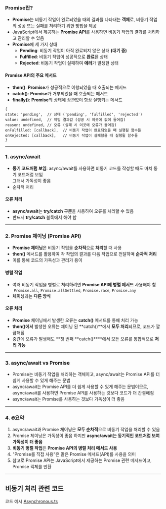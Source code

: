 ### **Promise란?**

-   **Promise**는 비동기 작업이 완료되었을 때의 결과를 나타내는 **객체**로, 비동기 작업의 성공 또는 실패를 처리하기 위한 방법을 제공
-   JavaScript에서 제공하는 **Promise API**를 사용하면 비동기 작업의 결과를 처리하고 관리할 수 있음
-   **Promise**에 세 가지 상태  
    -   **Pending**: 비동기 작업이 아직 완료되지 않은 상태 **(대기 중)**
    -   **Fulfilled**: 비동기 작업이 성공적으로 **완료**된 상태
    -   **Rejected**: 비동기 작업이 실패하여 **에러**가 발생한 상태
  
  #### Promise API의 주요 메서드

  -   **then()**: **Promise**가 성공적으로 이행되었을 때 호출되는 메서드
  -   **catch()**: **Promise**가 거부되었을 때 호출되는 메서드
  -   **finally()**: **Promise**의 상태에 상관없이 항상 실행되는 메서드

    
    {
    state: 'pending',  // 상태 ('pending', 'fulfilled', 'rejected')
    value: undefined,  // 작업 결과값 (성공 시 이곳에 값이 들어감)
    reason: undefined, // 오류 (실패 시 이곳에 오류가 들어감)
    onFulfilled: [callback],  // 비동기 작업이 완료되었을 때 실행될 함수들
    onRejected: [callback],   // 비동기 작업이 실패했을 때 실행될 함수들
    }
    

---

### **1. async/await**

-   **동기 코드처럼 보임**: async/await를 사용하면 비동기 코드를 작성할 때도 마치 동기 코드처럼 보임  
    그래서 가독성이 좋음
-   순차적 처리
  
  #### 오류 처리
  
  -   **async/await**는 **try/catch 구문**을 사용하여 오류를 처리할 수 있음
  -   반드시 **try/catch** 블록에서 해야 함

---

### **2. Promise 체이닝 (Promise API)**

-   **Promise 체이닝**은 비동기 작업을 **순차적**으로 **처리**할 때 사용
-   **then()** 메서드를 활용하여 각 작업의 결과를 다음 작업으로 전달하며 **순차적 처리**
-   이를 통해 코드의 가독성과 관리가 용이


  #### **병렬 작업**
  
  -   여러 비동기 작업을 병렬로 처리하려면 **Promise API에 병렬 메서드** 사용해야 함  
       `Promise.all`, `Promise.allSettled`, `Promise.race`, `Promise.any`
  -   **체이닝**과는 **다른 방식**
  
  
  #### 오류 처리
  
  -   **Promise** 체이닝에서 발생한 오류는 **catch()** 메서드를 통해 처리 가능
  -   **then()에서** 발생한 오류는 체이닝 된 **catch()**에서 **모두 처리**되므로, 코드가 깔끔해짐
  -   중간에 오류가 발생해도 **첫 번째 **catch()****에서 모든 오류를 통합적으로 **처리 가능**

---

### **3. async/await vs Promise**

-   Promise는 비동기 작업을 처리하는 객체이고, async/await는 Promise API를 더 쉽게 사용할 수 있게 해주는 문법
-   async/await는 Promise API를 더 쉽게 사용할 수 있게 해주는 문법이므로, async/await를 사용하면 Promise API를 사용하는 것보다 코드가 더 간결해짐
-   async/await는 Promise를 사용하는 것보다 가독성이 더 좋음

---

### **4. 🔥요약** 

1.  async/await과 Promise 체이닝은 **모두 순차적**으로 비동기 작업을 처리할 수 있음
2.  Promise 체이닝은 가독성이 좋음 하지만 **async/await는 동기적인 코드처럼 보여 가독성이 더 좋음**
3.  **비동기 병렬 작업**은 **Promise API의 병렬 처리 메서드 사용**
4.  "Promise를 직접 사용"은 말은 Promise 메서드(API)를 사용을 의미
5.  참고로 Promise API는 JavaScript에서 제공하는 Promise 관련 메서드이고, Promise 객체를 반환
---

## 비동기 처리 관련 코드
코드 예시 [Asynchronous.ts](https://github.com/jbeat30/js-ts-study/blob/main/src/Asynchronous.ts)
